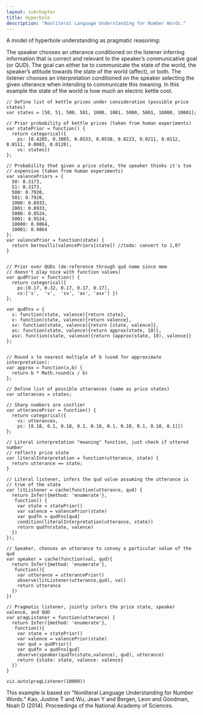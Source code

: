```yaml
---
layout: subchapter
title: Hyperbole
description: "Nonliteral Language Understanding for Number Words."
---
```


A model of hyperbole understanding as pragmatic reasoning:

The speaker chooses an utterance conditioned on the listener inferring information that is correct and relevant to the speaker’s communicative goal (or QUD). The goal can either be to communicate the state of the world, the speaker’s attitude towards the state of the world (affect), or both. The listener chooses an interpretation conditioned on the speaker selecting the given utterance when intending to communicate this meaning. In this example the state of the world is how much an electric kettle cost.

~~~~
// Define list of kettle prices under consideration (possible price states)
var states = [50, 51, 500, 501, 1000, 1001, 5000, 5001, 10000, 10001];

// Prior probability of kettle prices (taken from human experiments)
var statePrior = function() {
  return categorical({
    ps: [0.4205, 0.3865, 0.0533, 0.0538, 0.0223, 0.0211, 0.0112, 0.0111, 0.0083, 0.0120],
    vs: states})
};

// Probability that given a price state, the speaker thinks it's too
// expensive (taken from human experiments)
var valencePriors = {
  50: 0.3173,
  51: 0.3173,
  500: 0.7920,
  501: 0.7920,
  1000: 0.8933,
  1001: 0.8933,
  5000: 0.9524,
  5001: 0.9524,
  10000: 0.9864,
  10001: 0.9864
};
var valencePrior = function(state) {
  return bernoulli(valencePriors[state]) //todo: convert to 1,0?
}


// Prior over QUDs (de-reference through qud name since mem 
// doesn't play nice with function values)
var qudPrior = function() {
  return categorical({
    ps:[0.17, 0.32, 0.17, 0.17, 0.17],
    vs:['s',  'v',  'sv', 'as', 'asv'] })
};

var qudFns = {
  s: function(state, valence){return state},
  v: function(state, valence){return valence},
  sv: function(state, valence){return [state, valence]},
  as: function(state, valence){return approx(state, 10)},
  asv: function(state, valence){return [approx(state, 10), valence]}
};


// Round x to nearest multiple of b (used for approximate interpretation):
var approx = function(x,b) {
  return b * Math.round(x / b)
};

// Define list of possible utterances (same as price states)
var utterances = states;

// Sharp numbers are costlier
var utterancePrior = function() {
  return categorical({
    vs: utterances,
    ps: [0.18, 0.1, 0.18, 0.1, 0.18, 0.1, 0.18, 0.1, 0.18, 0.1]})
};

// Literal interpretation "meaning" function, just check if uttered number
// reflects price state
var literalInterpretation = function(utterance, state) {
  return utterance == state;
}

// Literal listener, infers the qud value assuming the utterance is 
// true of the state
var litListener = cache(function(utterance, qud) {
  return Infer({method: 'enumerate'},
   function() {
    var state = statePrior()
    var valence = valencePrior(state)
    var qudfn = qudFns[qud]
    condition(literalInterpretation(utterance, state))
    return qudfn(state, valence)
  })
});

// Speaker, chooses an utterance to convey a particular value of the qud
var speaker = cache(function(val, qud){
  return Infer({method: 'enumerate'},
   function(){
    var utterance = utterancePrior()
    observe(litListener(utterance,qud), val)
    return utterance
  })
})

// Pragmatic listener, jointly infers the price state, speaker valence, and QUD
var pragListener = function(utterance) {
  return Infer({method: 'enumerate'},
   function(){
    var state = statePrior()
    var valence = valencePrior(state)
    var qud = qudPrior()
    var qudfn = qudFns[qud]
    observe(speaker(qudfn(state,valence), qud), utterance)
    return {state: state, valence: valence}
  })
}

viz.auto(pragListener(10000))
~~~~

This example is based on "Nonliteral Language Understanding for Number Words." Kao, Justine T and Wu, Jean Y and Bergen, Leon and Goodman, Noah D (2014). Proceedings of the National Academy of Sciences.
